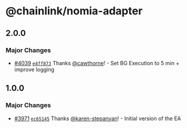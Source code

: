 # @chainlink/nomia-adapter

## 2.0.0

### Major Changes

- [#4039](https://github.com/smartcontractkit/external-adapters-js/pull/4039) [`e4ff873`](https://github.com/smartcontractkit/external-adapters-js/commit/e4ff87323d2a5ac0c86874e32d57a71b20d9d5b5) Thanks [@cawthorne](https://github.com/cawthorne)! - Set BG Execution to 5 min + improve logging

## 1.0.0

### Major Changes

- [#3971](https://github.com/smartcontractkit/external-adapters-js/pull/3971) [`ec65145`](https://github.com/smartcontractkit/external-adapters-js/commit/ec65145df998ee1bf6e3f0aa0e928f53d171773d) Thanks [@karen-stepanyan](https://github.com/karen-stepanyan)! - Initial version of the EA
